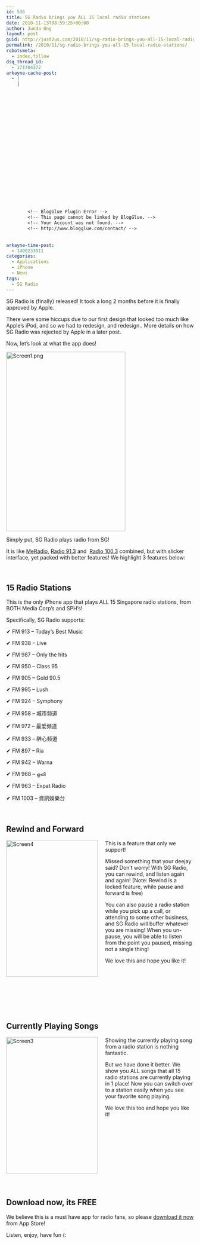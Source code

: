 ```yaml
---
id: 536
title: SG Radio brings you ALL 15 local radio stations
date: 2010-11-13T08:59:25+00:00
author: Junda Ong
layout: post
guid: http://just2us.com/2010/11/sg-radio-brings-you-all-15-local-radio-stations/
permalink: /2010/11/sg-radio-brings-you-all-15-local-radio-stations/
robotsmeta:
  - index,follow
dsq_thread_id:
  - 171704372
arkayne-cache-post:
  - |
    |
        
        
        
        
        
        
        
        
        
        
        
        
        
        
        
        
        
        
        
        
        
        
        <!-- BlogGlue Plugin Error -->
        <!-- This page cannot be linked by BlogGlue. -->
        <!-- Your Account was not found. -->
        <!-- http://www.blogglue.com/contact/ -->
        
        
arkayne-time-post:
  - 1400233011
categories:
  - Applications
  - iPhone
  - News
tags:
  - SG Radio
---
```

SG Radio is (finally) released! It took a long 2 months before it is finally approved by Apple.

There were some hiccups due to our first design that looked too much like Apple’s iPod, and so we had to redesign, and redesign.. More details on how SG Radio was rejected by Apple in a later post.

Now, let’s look at what the app does!

<a href="http://blog.just2us.com/wp-content/uploads/2010/11/Screen11.png" onclick="__gaTracker('send', 'event', 'outbound-article', 'http://blog.just2us.com/wp-content/uploads/2010/11/Screen11.png', '');"><img class="aligncenter wp-image-530" src="http://blog.just2us.com/wp-content/uploads/2010/11/Screen11.png" alt="Screen1.png" width="320" height="480" srcset="http://blog.just2us.com/wp-content/uploads/2010/11/Screen11-200x300.png 200w, http://blog.just2us.com/wp-content/uploads/2010/11/Screen11.png 512w" sizes="(max-width: 320px) 100vw, 320px" /></a>

Simply put, SG Radio plays radio from SG!

It is like <a href="http://itunes.apple.com/sg/app/meradio/id369117106?mt=8" onclick="__gaTracker('send', 'event', 'outbound-article', 'http://itunes.apple.com/sg/app/meradio/id369117106?mt=8', 'MeRadio');">MeRadio</a>, <a href="http://itunes.apple.com/sg/app/91-3fm/id393869177?mt=8" onclick="__gaTracker('send', 'event', 'outbound-article', 'http://itunes.apple.com/sg/app/91-3fm/id393869177?mt=8', 'Radio 91.3');">Radio 91.3</a> and  <a href="http://itunes.apple.com/sg/app/radio-100-3/id393871150?mt=8" onclick="__gaTracker('send', 'event', 'outbound-article', 'http://itunes.apple.com/sg/app/radio-100-3/id393871150?mt=8', 'Radio 100.3');">Radio 100.3</a> combined, but with slicker interface, yet packed with better features! We highlight 3 features below:

&nbsp;

## 15 Radio Stations

This is the only iPhone app that plays ALL 15 Singapore radio stations, from BOTH Media Corp’s and SPH’s!

Specifically, SG Radio supports:

✔ FM 913 &#8211; Today&#8217;s Best Music
  
✔ FM 938 &#8211; Live
  
✔ FM 987 &#8211; Only the hits
  
✔ FM 950 &#8211; Class 95
  
✔ FM 905 &#8211; Gold 90.5
  
✔ FM 995 &#8211; Lush
  
✔ FM 924 &#8211; Symphony
  
✔ FM 958 &#8211; 城市频道
  
✔ FM 972 &#8211; 最爱频道
  
✔ FM 933 &#8211; 醉心频道
  
✔ FM 897 &#8211; Ria
  
✔ FM 942 &#8211; Warna
  
✔ FM 968 &#8211; ஒலி
  
✔ FM 963 &#8211; Expat Radio
  
✔ FM 1003 &#8211; 資訊娛樂台

&nbsp;

## Rewind and Forward

<a href="http://blog.just2us.com/wp-content/uploads/2010/11/Screen4_thumb1.png" onclick="__gaTracker('send', 'event', 'outbound-article', 'http://blog.just2us.com/wp-content/uploads/2010/11/Screen4_thumb1.png', '');"><img class="alignnone" style="background-image: none; margin: 0px 20px 0px 0px; padding-left: 0px; padding-right: 0px; display: inline; float: left; padding-top: 0px; border: 0px;" title="Screen4" src="http://blog.just2us.com/wp-content/uploads/2010/11/Screen4_thumb1.png" alt="Screen4" width="246" height="366" align="left" border="0" /></a>This is a feature that only we support!

Missed something that your deejay said? Don’t worry! With SG Radio, you can rewind, and listen again and again! (Note: Rewind is a locked feature, while pause and forward is free)

You can also pause a radio station while you pick up a call, or attending to some other business, and SG Radio will buffer whatever you are missing! When you un-pause, you will be able to listen from the point you paused, missing not a single thing!

We love this and hope you like it!

&nbsp;

&nbsp;

&nbsp;

&nbsp;

## Currently Playing Songs

<a href="http://blog.just2us.com/wp-content/uploads/2010/11/Screen31.png" onclick="__gaTracker('send', 'event', 'outbound-article', 'http://blog.just2us.com/wp-content/uploads/2010/11/Screen31.png', '');"><img class="alignnone" style="background-image: none; margin: 0px 20px 0px 0px; padding-left: 0px; padding-right: 0px; display: inline; float: left; padding-top: 0px; border: 0px;" title="Screen3" src="http://blog.just2us.com/wp-content/uploads/2010/11/Screen3_thumb1.png" alt="Screen3" width="246" height="366" align="left" border="0" /></a>Showing the currently playing song from a radio station is nothing fantastic.

But we have done it better. We show you ALL songs that all 15 radio stations are currently playing in 1 place! Now you can switch over to a station easily when you see your favorite song playing.

We love this too and hope you like it!

&nbsp;

&nbsp;

&nbsp;

&nbsp;

&nbsp;

&nbsp;

## Download now, its FREE

We believe this is a must have app for radio fans, so please <a href="http://itunes.apple.com/us/app/sg-radio/id395605775?mt=8" onclick="__gaTracker('send', 'event', 'outbound-article', 'http://itunes.apple.com/us/app/sg-radio/id395605775?mt=8', 'download it now');">download it now</a> from App Store!

Listen, enjoy, have fun (:

<div style="font-size:0px;height:0px;line-height:0px;margin:0;padding:0;clear:both">
</div>